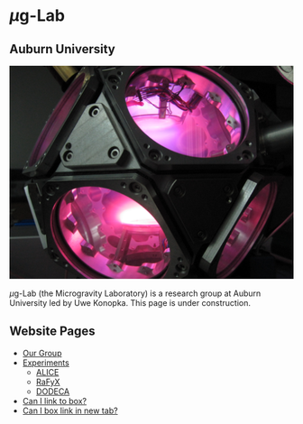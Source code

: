 # $\mu$g-Lab

## Auburn University

![Photo of DODECA](images/dodeca.jpg)

$\mu$g-Lab (the Microgravity Laboratory) is a research group at Auburn University led by Uwe Konopka. This page is under construction.

## Website Pages
- [Our Group](group.md)
- [Experiments](experiments-overview.md)
    - [ALICE](experiments-alice.md)
    - [RaFyX](experiments-rafyx.md)
    - [DODECA](experiments-dodeca.md)
- [Can I link to box?](https://auburn.box.com/s/3duzx1iuh5b0ut0pcgkw1px3he3r6ngm)
- <a href="https://auburn.box.com/s/3duzx1iuh5b0ut0pcgkw1px3he3r6ngm" target="_blank">Can I box link in new tab?</a>
